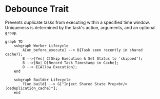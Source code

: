 # Debounce Trait

Prevents duplicate tasks from executing within a specified time window. Uniqueness is determined by the task's action, arguments, and an optional `group`.

```mermaid
graph TD
    subgraph Worker Lifecycle
        A[on_before_execute] --> B{Task seen recently in shared cache?};
        B -->|Yes| C[Skip Execution & Set Status to 'skipped'];
        B -->|No| D[Record Task Timestamp in Cache];
        D --> E[Allow Execution];
    end

    subgraph Builder Lifecycle
        F[on_build] --> G["Inject Shared State Prop<br/>(deduplication_cache)"];
    end
```
